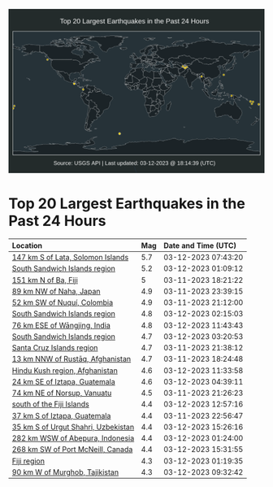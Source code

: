 ![Map](./map.png)

# Top 20 Largest Earthquakes in the Past 24 Hours

| Location | Mag | Date and Time (UTC) |
|:---|:---|:---|
| [147 km S of Lata, Solomon Islands](https://earthquake.usgs.gov/earthquakes/eventpage/us7000jjax) | 5.7 | 03-12-2023 07:43:20 |
| [South Sandwich Islands region](https://earthquake.usgs.gov/earthquakes/eventpage/us7000jj97) | 5.2 | 03-12-2023 01:09:12 |
| [151 km N of Ba, Fiji](https://earthquake.usgs.gov/earthquakes/eventpage/us7000jj5y) | 5 | 03-11-2023 18:21:22 |
| [89 km NW of Naha, Japan](https://earthquake.usgs.gov/earthquakes/eventpage/us7000jj8g) | 4.9 | 03-11-2023 23:39:15 |
| [52 km SW of Nuquí, Colombia](https://earthquake.usgs.gov/earthquakes/eventpage/us7000jj76) | 4.9 | 03-11-2023 21:12:00 |
| [South Sandwich Islands region](https://earthquake.usgs.gov/earthquakes/eventpage/us7000jj9n) | 4.8 | 03-12-2023 02:15:03 |
| [76 km ESE of Wāngjing, India](https://earthquake.usgs.gov/earthquakes/eventpage/us7000jjbm) | 4.8 | 03-12-2023 11:43:43 |
| [South Sandwich Islands region](https://earthquake.usgs.gov/earthquakes/eventpage/us7000jja0) | 4.7 | 03-12-2023 03:20:53 |
| [Santa Cruz Islands region](https://earthquake.usgs.gov/earthquakes/eventpage/us7000jj7e) | 4.7 | 03-11-2023 21:38:12 |
| [13 km NNW of Rustāq, Afghanistan](https://earthquake.usgs.gov/earthquakes/eventpage/us7000jj5x) | 4.7 | 03-11-2023 18:24:48 |
| [Hindu Kush region, Afghanistan](https://earthquake.usgs.gov/earthquakes/eventpage/us7000jjbk) | 4.6 | 03-12-2023 11:33:58 |
| [24 km SE of Iztapa, Guatemala](https://earthquake.usgs.gov/earthquakes/eventpage/us7000jjah) | 4.6 | 03-12-2023 04:39:11 |
| [74 km NE of Norsup, Vanuatu](https://earthquake.usgs.gov/earthquakes/eventpage/us7000jj7b) | 4.5 | 03-11-2023 21:26:23 |
| [south of the Fiji Islands](https://earthquake.usgs.gov/earthquakes/eventpage/us7000jjby) | 4.4 | 03-12-2023 12:57:16 |
| [37 km S of Iztapa, Guatemala](https://earthquake.usgs.gov/earthquakes/eventpage/us7000jj84) | 4.4 | 03-11-2023 22:56:47 |
| [35 km S of Urgut Shahri, Uzbekistan](https://earthquake.usgs.gov/earthquakes/eventpage/us7000jjcg) | 4.4 | 03-12-2023 15:26:16 |
| [282 km WSW of Abepura, Indonesia](https://earthquake.usgs.gov/earthquakes/eventpage/us7000jj9d) | 4.4 | 03-12-2023 01:24:00 |
| [268 km SW of Port McNeill, Canada](https://earthquake.usgs.gov/earthquakes/eventpage/us7000jjch) | 4.4 | 03-12-2023 15:31:55 |
| [Fiji region](https://earthquake.usgs.gov/earthquakes/eventpage/us7000jj99) | 4.3 | 03-12-2023 01:19:35 |
| [90 km W of Murghob, Tajikistan](https://earthquake.usgs.gov/earthquakes/eventpage/us7000jjb9) | 4.3 | 03-12-2023 09:32:42 |
